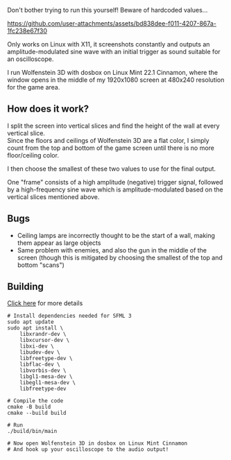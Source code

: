 Don't bother trying to run this yourself! Beware of hardcoded values...

https://github.com/user-attachments/assets/bd838dee-f011-4207-867a-1fc238e67f30

Only works on Linux with X11, it screenshots constantly and outputs an amplitude-modulated sine wave with an initial trigger as sound suitable for an oscilloscope.

I run Wolfenstein 3D with dosbox on Linux Mint 22.1 Cinnamon, where the window opens in the middle of my 1920x1080 screen at 480x240 resolution for the game area.

## How does it work?
I split the screen into vertical slices and find the height of the wall at every vertical slice.\
Since the floors and ceilings of Wolfenstein 3D are a flat color, I simply count from the top and bottom of the game screen until there is no more floor/ceiling color.

I then choose the smallest of these two values to use for the final output.

One "frame" consists of a high amplitude (negative) trigger signal, followed by a high-frequency sine wave which is amplitude-modulated based on the vertical slices mentioned above.

## Bugs
- Ceiling lamps are incorrectly thought to be the start of a wall, making them appear as large objects
- Same problem with enemies, and also the gun in the middle of the screen (though this is mitigated by choosing the smallest of the top and bottom "scans")

## Building
[Click here](https://github.com/SFML/cmake-sfml-project) for more details
```
# Install dependencies needed for SFML 3
sudo apt update
sudo apt install \
    libxrandr-dev \
    libxcursor-dev \
    libxi-dev \
    libudev-dev \
    libfreetype-dev \
    libflac-dev \
    libvorbis-dev \
    libgl1-mesa-dev \
    libegl1-mesa-dev \
    libfreetype-dev

# Compile the code
cmake -B build
cmake --build build

# Run
./build/bin/main

# Now open Wolfenstein 3D in dosbox on Linux Mint Cinnamon
# And hook up your oscilloscope to the audio output!
```
